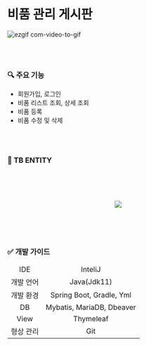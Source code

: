 # 비품 관리 게시판

![ezgif com-video-to-gif](https://user-images.githubusercontent.com/101630615/227762444-79b06645-1b4b-48f2-9ea0-5d646e99e123.gif)



<br><br>

### 🔍 주요 기능

<ul>
    <li>회원가입, 로그인</li>
    <li>비품 리스트 조회, 상세 조회</li>
    <li>비품 등록</li>
    <li>비품 수정 및 삭제</li>
</ul>

<br><br>


### 📒 TB ENTITY

<br><br><br>
<div style="text-align:center;">

<img src="https://user-images.githubusercontent.com/101630615/227732095-54bfd97d-4444-4c53-bcf7-41b3afcba6e7.png">
</div>

<br><br><br>

### ✅ 개발 가이드
<table style="text-align:center;">
<thead>
<tr style="font-weight:bold; border-bottom:1px solid #000;">
</tr>
</thaed>
<tbody>
<tr>
    <td>IDE</td>
    <td>InteliJ</td>
</tr>
<tr>
    <td>개발 언어</td>
    <td>Java(Jdk11)</td>
</tr>
<tr>
    <td>개발 환경</td>
    <td>Spring Boot, Gradle, Yml</td>
</tr>
<tr>
    <td>DB</td>
    <td>Mybatis, MariaDB, Dbeaver</td>
</tr>
<tr>
    <td>View</td>
    <td>Thymeleaf</td>
</tr>
<tr>
    <td>형상 관리</td>
    <td>Git</td>
</tr>

</tbody>
</table>
